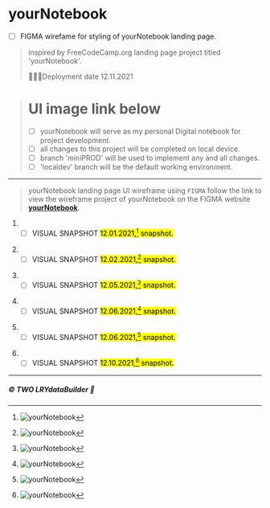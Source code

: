# yourNotebook

- [ ] FIGMA wirefame for styling of yourNotebook landing page.
>inspired by FreeCodeCamp.org landing page project titled 'yourNotebook'.
>
>👩🏽‍💻Deployment date 12.11.2021


> # UI image link below
> 
> - [ ] yourNotebook will serve as my personal Digital notebook for project development.
> - [ ] all changes to this project will be completed on local device.
> - [ ] branch 'miniPROD' will be used to implement any and all changes.
> - [ ] 'localdev' branch will be the default working environment. 

---

>yourNotebook landing page UI wireframe using <code>FIGMA</code>
>follow the link to view the wireframe project of yourNotebook on the FIGMA website **[yourNotebook](https://www.figma.com/file/sjeVJUSRqkolQCd6mrtYJP/yourNotebook?node-id=0%3A1)**.

1. - [ ] VISUAL SNAPSHOT <mark>12.01.2021,[^1] snapshot.</mark> 
[^1]: ![yourNotebook](https://github.com/TWOdunlami/yourNotebook/blob/miniPROD/images/snapshot12012021.png)
2. - [ ] VISUAL SNAPSHOT <mark>12.02.2021,[^2] snapshot.</mark> 
[^2]: ![yourNotebook](https://github.com/TWOdunlami/yourNotebook/blob/miniPROD/images/snapshot12022021.png)
3. - [ ] VISUAL SNAPSHOT <mark>12.05.2021,[^3] snapshot.</mark> 
[^3]: ![yourNotebook](https://github.com/TWOdunlami/yourNotebook/blob/miniPROD/images/snapshot12052021.png)
4. - [ ] VISUAL SNAPSHOT <mark>12.06.2021,[^4] snapshot.</mark> 
[^4]: ![yourNotebook](https://github.com/TWOdunlami/yourNotebook/blob/miniPROD/images/snapshot12062021.png)
5. - [ ] VISUAL SNAPSHOT <mark>12.06.2021,[^5] snapshot.</mark> 
[^5]: ![yourNotebook](https://github.com/TWOdunlami/yourNotebook/blob/miniPROD/images/snapshot12062021-2.png)
6. - [ ] VISUAL SNAPSHOT <mark>12.10.2021,[^6] snapshot.</mark> 
[^6]: ![yourNotebook](https://github.com/TWOdunlami/yourNotebook/blob/miniPROD/images/snapshot12102021.png)
---
##### ©️ TWO LRYdataBuilder 🤖

